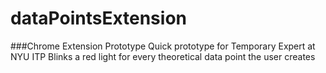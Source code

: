 dataPointsExtension
===================

###Chrome Extension Prototype
Quick prototype for Temporary Expert at NYU ITP
Blinks a red light for every theoretical data point the user creates

